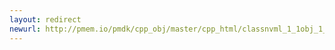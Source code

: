 ```yaml
---
layout: redirect
newurl: http://pmem.io/pmdk/cpp_obj/master/cpp_html/classnvml_1_1obj_1_1object__traits-members.html
---
```

